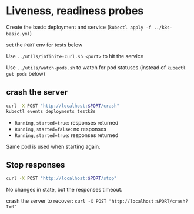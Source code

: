 # Liveness, readiness probes

Create the basic deployment and service (`kubectl apply -f ../k8s-basic.yml`)

set the `PORT` env for tests below

Use `../utils/infinite-curl.sh <port>` to hit the service

Use `../utils/watch-pods.sh` to watch for pod statuses (instead of `kubectl get pods` below)

## crash the server

```sh
curl -X POST "http://localhost:$PORT/crash"
kubectl events deployments testk8s
```

- `Running`, `started=true`: responses returned
- `Running`, `started=false`: no responses
- `Running`, `started=true`: responses returned

Same pod is used when starting again.

## Stop responses

```sh
curl -X POST "http://localhost:$PORT/stop"
```

No changes in state, but the responses timeout.

crash the server to recover: `curl -X POST "http://localhost:$PORT/crash?t=0"`
